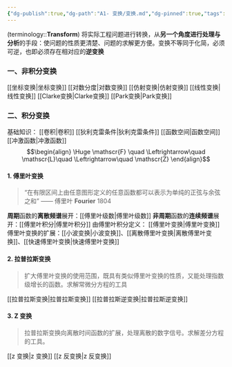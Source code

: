 ```yaml
---
{"dg-publish":true,"dg-path":"A1- 变换/变换.md","dg-pinned":true,"tags":["Transform","Subject"],"Level":0,"permalink":"/A1- 变换/变换/","pinned":true,"dgPassFrontmatter":true,"noteIcon":"","created":"2024-10-08T17:05:20.000+08:00","updated":"2025-04-14T17:52:52.855+08:00"}
---
```


(terminology::**Transform**)
将实际工程问题进行转换，从**另一个角度进行处理与分析**的手段：使问题的性质更清楚、问题的求解更方便。变换不等同于化简，必须可逆，也即必须存在相对应的**逆变换**
### 一、非积分变换
[[坐标变换\|坐标变换]]   [[对数分度\|对数变换]]   [[仿射变换\|仿射变换]]   [[线性变换\|线性变换]]
[[Clarke变换\|Clarke变换]]   [[Park变换\|Park变换]]

### 二、积分变换
基础知识：  [[卷积\|卷积]]  [[狄利克雷条件\|狄利克雷条件]]   [[函数空间\|函数空间]]  [[冲激函数\|冲激函数]]
$$\begin{align}
\Huge \mathscr{F} \quad  \Leftrightarrow\quad  \mathscr{L}\quad \Leftrightarrow\quad  \mathscr{Z}
\end{align}$$

#### 1. 傅里叶变换
>“在有限区间上由任意图形定义的任意函数都可以表示为单纯的正弦与余弦之和”
>——  傅里叶 **Fourier**  1804 

**周期**函数的**离散频谱**展开：[[傅里叶级数\|傅里叶级数]]
**非周期**函数的**连续频谱**展开：[[傅里叶积分\|傅里叶积分]]
由傅里叶积分定义： [[傅里叶变换\|傅里叶变换]]
傅里叶变换的扩展：[[小波变换\|小波变换]]、[[离散傅里叶变换\|离散傅里叶变换]]、[[快速傅里叶变换\|快速傅里叶变换]]

#### 2. 拉普拉斯变换
> 扩大傅里叶变换的使用范围，既具有类似傅里叶变换的性质，又能处理指数级增长的函数。求解常微分方程的工具

[[拉普拉斯变换\|拉普拉斯变换]]   [[拉普拉斯逆变换\|拉普拉斯逆变换]]

#### 3. Z 变换
> 拉普拉斯变换向离散时间函数的扩展，处理离散的数字信号。求解差分方程的工具。

[[z 变换\|z 变换]]   [[z 反变换\|z 反变换]]
